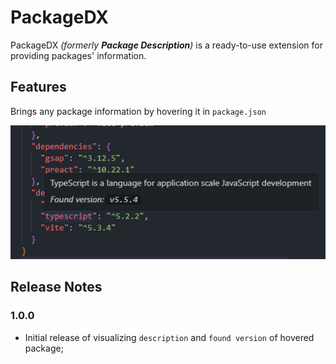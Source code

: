 # PackageDX

PackageDX _(formerly **Package Description**)_ is a ready-to-use extension for providing packages' information.

## Features

Brings any package information by hovering it in `package.json`

![alt text](https://github.com/ryanmattos/packagedx/blob/master/src/assets/imgs/image.png?raw=true)

## Release Notes

### 1.0.0

- Initial release of visualizing `description` and `found version` of hovered package;

